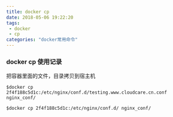 ```yaml
---
title: docker cp
date: 2018-05-06 19:22:20
tags: 
 - docker
 - cp
categories: "docker常用命令"
---
```


### docker cp 使用记录

把容器里面的文件，目录拷贝到宿主机

```
$docker cp 2f4f188c5d1c:/etc/nginx/conf.d/testing.www.cloudcare.cn.conf nginx_conf/

```

```
$docker cp 2f4f188c5d1c:/etc/nginx/conf.d/ nginx_conf/
```


